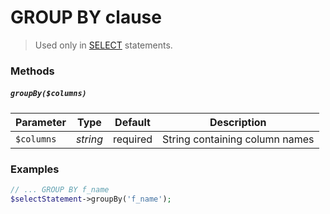 # GROUP BY clause

> Used only in [SELECT](https://github.com/ParticleBits/PDO/blob/master/docs/Statement/SELECT.md) statements.

### Methods

##### `groupBy($columns)`

Parameter | Type | Default | Description
--- | --- | --- | ---
`$columns` | *string* | required | String containing column names

### Examples

```php
// ... GROUP BY f_name
$selectStatement->groupBy('f_name');
```
